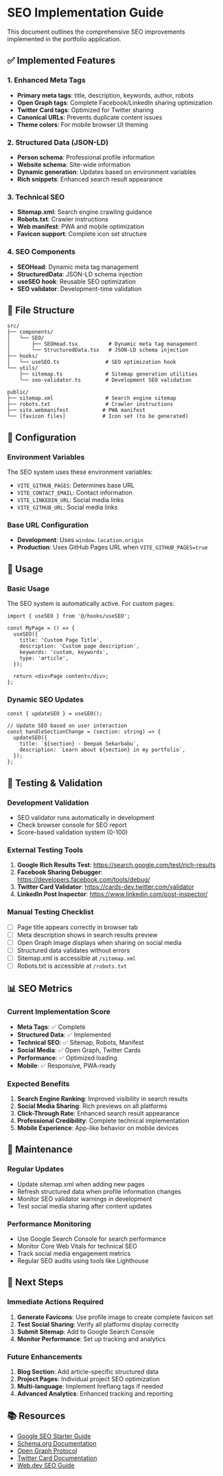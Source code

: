 # SEO Implementation Guide

This document outlines the comprehensive SEO improvements implemented in the portfolio application.

## ✅ Implemented Features

### 1. Enhanced Meta Tags

- **Primary meta tags**: title, description, keywords, author, robots
- **Open Graph tags**: Complete Facebook/LinkedIn sharing optimization
- **Twitter Card tags**: Optimized for Twitter sharing
- **Canonical URLs**: Prevents duplicate content issues
- **Theme colors**: For mobile browser UI theming

### 2. Structured Data (JSON-LD)

- **Person schema**: Professional profile information
- **Website schema**: Site-wide information
- **Dynamic generation**: Updates based on environment variables
- **Rich snippets**: Enhanced search result appearance

### 3. Technical SEO

- **Sitemap.xml**: Search engine crawling guidance
- **Robots.txt**: Crawler instructions
- **Web manifest**: PWA and mobile optimization
- **Favicon support**: Complete icon set structure

### 4. SEO Components

- **SEOHead**: Dynamic meta tag management
- **StructuredData**: JSON-LD schema injection
- **useSEO hook**: Reusable SEO optimization
- **SEO validator**: Development-time validation

## 📁 File Structure

```
src/
├── components/
│   └── SEO/
│       ├── SEOHead.tsx          # Dynamic meta tag management
│       └── StructuredData.tsx   # JSON-LD schema injection
├── hooks/
│   └── useSEO.ts               # SEO optimization hook
└── utils/
    ├── sitemap.ts              # Sitemap generation utilities
    └── seo-validator.ts        # Development SEO validation

public/
├── sitemap.xml                 # Search engine sitemap
├── robots.txt                  # Crawler instructions
├── site.webmanifest           # PWA manifest
└── [favicon files]            # Icon set (to be generated)
```

## 🔧 Configuration

### Environment Variables

The SEO system uses these environment variables:

- `VITE_GITHUB_PAGES`: Determines base URL
- `VITE_CONTACT_EMAIL`: Contact information
- `VITE_LINKEDIN_URL`: Social media links
- `VITE_GITHUB_URL`: Social media links

### Base URL Configuration

- **Development**: Uses `window.location.origin`
- **Production**: Uses GitHub Pages URL when `VITE_GITHUB_PAGES=true`

## 🚀 Usage

### Basic Usage

The SEO system is automatically active. For custom pages:

```tsx
import { useSEO } from '@/hooks/useSEO';

const MyPage = () => {
  useSEO({
    title: 'Custom Page Title',
    description: 'Custom page description',
    keywords: 'custom, keywords',
    type: 'article',
  });

  return <div>Page content</div>;
};
```

### Dynamic SEO Updates

```tsx
const { updateSEO } = useSEO();

// Update SEO based on user interaction
const handleSectionChange = (section: string) => {
  updateSEO({
    title: `${section} - Deepak Sekarbabu`,
    description: `Learn about ${section} in my portfolio`,
  });
};
```

## 🧪 Testing & Validation

### Development Validation

- SEO validator runs automatically in development
- Check browser console for SEO report
- Score-based validation system (0-100)

### External Testing Tools

1. **Google Rich Results Test**: <https://search.google.com/test/rich-results>
2. **Facebook Sharing Debugger**: <https://developers.facebook.com/tools/debug/>
3. **Twitter Card Validator**: <https://cards-dev.twitter.com/validator>
4. **LinkedIn Post Inspector**: <https://www.linkedin.com/post-inspector/>

### Manual Testing Checklist

- [ ] Page title appears correctly in browser tab
- [ ] Meta description shows in search results preview
- [ ] Open Graph image displays when sharing on social media
- [ ] Structured data validates without errors
- [ ] Sitemap.xml is accessible at `/sitemap.xml`
- [ ] Robots.txt is accessible at `/robots.txt`

## 📊 SEO Metrics

### Current Implementation Score

- **Meta Tags**: ✅ Complete
- **Structured Data**: ✅ Implemented
- **Technical SEO**: ✅ Sitemap, Robots, Manifest
- **Social Media**: ✅ Open Graph, Twitter Cards
- **Performance**: ✅ Optimized loading
- **Mobile**: ✅ Responsive, PWA-ready

### Expected Benefits

1. **Search Engine Ranking**: Improved visibility in search results
2. **Social Media Sharing**: Rich previews on all platforms
3. **Click-Through Rate**: Enhanced search result appearance
4. **Professional Credibility**: Complete technical implementation
5. **Mobile Experience**: App-like behavior on mobile devices

## 🔄 Maintenance

### Regular Updates

- Update sitemap.xml when adding new pages
- Refresh structured data when profile information changes
- Monitor SEO validator warnings in development
- Test social media sharing after content updates

### Performance Monitoring

- Use Google Search Console for search performance
- Monitor Core Web Vitals for technical SEO
- Track social media engagement metrics
- Regular SEO audits using tools like Lighthouse

## 🎯 Next Steps

### Immediate Actions Required

1. **Generate Favicons**: Use profile image to create complete favicon set
2. **Test Social Sharing**: Verify all platforms display correctly
3. **Submit Sitemap**: Add to Google Search Console
4. **Monitor Performance**: Set up tracking and analytics

### Future Enhancements

1. **Blog Section**: Add article-specific structured data
2. **Project Pages**: Individual project SEO optimization
3. **Multi-language**: Implement hreflang tags if needed
4. **Advanced Analytics**: Enhanced tracking and reporting

## 📚 Resources

- [Google SEO Starter Guide](https://developers.google.com/search/docs/beginner/seo-starter-guide)
- [Schema.org Documentation](https://schema.org/)
- [Open Graph Protocol](https://ogp.me/)
- [Twitter Card Documentation](https://developer.twitter.com/en/docs/twitter-for-websites/cards/overview/abouts-cards)
- [Web.dev SEO Guide](https://web.dev/lighthouse-seo/)
